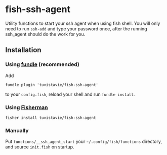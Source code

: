 # fish-ssh-agent

Utility functions to start your ssh agent when using fish shell.
You will only need to run `ssh-add` and type your password once,
after the running ssh_agent should do the work for you.

## Installation

### Using [fundle](https://github.com/tuvistavie/fundle) (recommended)

Add

```
fundle plugin 'tuvistavie/fish-ssh-agent'
```

to your `config.fish`, reload your shell and run `fundle install`.

### Using [Fisherman](fisherman.sh)

    fisher install tuvistavie/fish-ssh-agent


### Manually

Put `functions/__ssh_agent_start` your `~/.config/fish/functions` directory,
and source `init.fish` on startup.
